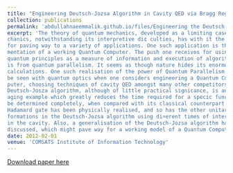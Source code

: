 ```yaml
---
title: "Engineering Deutsch-Jozsa Algorithm in Cavity QED via Bragg Regime"
collection: publications
permalink: 'abdullahnaeemmalik.github.io/files/Engineering the Deutsch-Jozsa Algorithm.pdf'
excerpt: 'The theory of quantum mechanics, developed as a limiting case to classical me-
chanics, notwithstanding its interpretive di¢ culties, has with it the elegance
for paving way to a variety of applications. One such application is the imple-
mentation of a working Quantum Computer. The push one receives for using
quantum principles as a measure of information and execution of algorithms
is from quantum parallelism. It seems as though nature hides its enormous
calculations. One such realisation of the power of Quantum Parallelism can
be seen with quantum optics when one considers engineering a Quantum Com-
puter, choosing techniques of cavity QED amongst many other competitors. The
Deutsch-Josza algorithm, although of little practical signicance, is an encour-
aging example which greatly reduces the time required for a specic function to
be determined completely, when compared with its classical counterpart. The
Hadamard gate has been physically realised, and so has the other unitary trans-
formations in the Deutsch-Jozsa algorithm using di¤erent times of interactions
in the cavity. Also, a generalisation of the Deutsch-Jozsa algorithm has been
discussed, which might pave way for a working model of a Quantum Computer.'
date: 2012-02-01
venue: 'COMSATS Institute of Information Technology'
---
```


[Download paper here](http://abdullahnaeemmalik.github.io/files/Engineering%20the%20Deutsch-Jozsa%20Algorithm.pdf)
